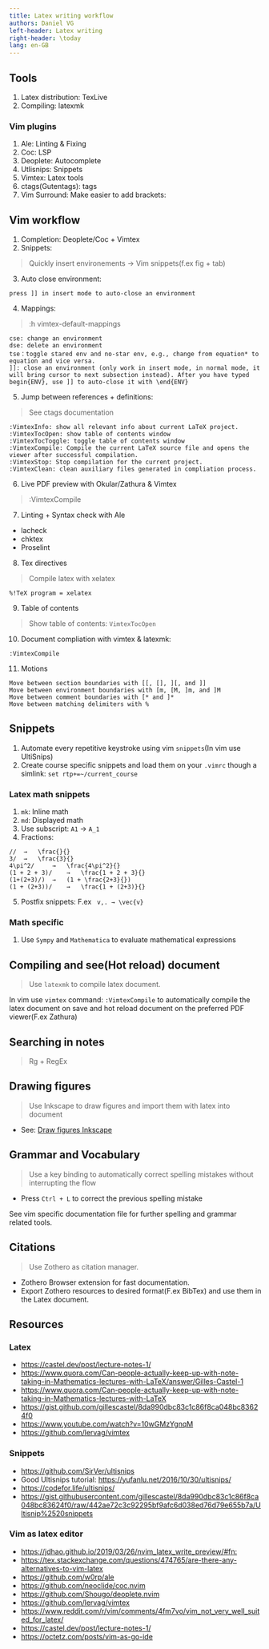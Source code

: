 ```yaml
---
title: Latex writing workflow
authors: Daniel VG
left-header: Latex writing
right-header: \today
lang: en-GB
---
```


## Tools

1. Latex distribution: TexLive
2. Compiling: latexmk

### Vim plugins

1. Ale: Linting & Fixing
2. Coc: LSP
3. Deoplete: Autocomplete
4. Utlisnips: Snippets
5. Vimtex: Latex tools
6. ctags(Gutentags): tags
7. Vim Surround: Make easier to add brackets:

## Vim workflow

1. Completion: Deoplete/Coc + Vimtex
2. Snippets:

> Quickly insert environements -> Vim snippets(f.ex fig + tab)

3. Auto close environment:

`press ]] in insert mode to auto-close an environment`

4. Mappings:

> :h vimtex-default-mappings

```
cse: change an environment
dse: delete an environment
tse：toggle stared env and no-star env, e.g., change from equation* to equation and vice versa.
]]: close an environment (only work in insert mode, in normal mode, it will bring cursor to next subsection instead). After you have typed begin{ENV}, use ]] to auto-close it with \end{ENV}
```

5. Jump between references + definitions:

> See ctags documentation

```
:VimtexInfo: show all relevant info about current LaTeX project.
:VimtexTocOpen: show table of contents window
:VimtexTocToggle: toggle table of contents window
:VimtexCompile: Compile the current LaTeX source file and opens the viewer after successful compilation.
:VimtexStop: Stop compilation for the current project.
:VimtexClean: clean auxiliary files generated in compliation process.
```

6. Live PDF preview with Okular/Zathura & Vimtex

> :VimtexCompile

7. Linting + Syntax check with Ale

* lacheck
* chktex
* Proselint

8. Tex directives

> Compile latex with xelatex

`%!TeX program = xelatex`

9. Table of contents

> Show table of contents: `VimtexTocOpen`

10. Document compliation with vimtex & latexmk:

`:VimtexCompile`

11. Motions

```
Move between section boundaries with [[, [], ][, and ]]
Move between environment boundaries with [m, [M, ]m, and ]M
Move between comment boundaries with [* and ]*
Move between matching delimiters with %
```

## Snippets

1. Automate every repetitive keystroke using vim `snippets`(In vim use UltiSnips)
2. Create course specific snippets and load them on your `.vimrc` though a simlink: `set rtp+=~/current_course`

### Latex math snippets

1. `mk`: Inline math
2. `md`: Displayed math
3. Use subscript: `A1` -> `A_1`
4. Fractions:

```
// 	→ 	\frac{}{}
3/ 	→ 	\frac{3}{}
4\pi^2/ 	→ 	\frac{4\pi^2}{}
(1 + 2 + 3)/ 	→ 	\frac{1 + 2 + 3}{}
(1+(2+3)/) 	→ 	(1 + \frac{2+3}{})
(1 + (2+3))/ 	→ 	\frac{1 + (2+3)}{}
```

5. Postfix snippets: F.ex ` v,. → \vec{v}`

### Math specific

1. Use `Sympy` and `Mathematica` to evaluate mathematical expressions

## Compiling and see(Hot reload) document

> Use `latexmk` to compile latex document.

In vim use `vimtex` command: `:VimtexCompile` to automatically compile the latex document on save and hot reload document on the preferred PDF viewer(F.ex Zathura)

## Searching in notes

> Rg + RegEx

## Drawing figures

> Use Inkscape to draw figures and import them with latex into document

* See: [Draw figures Inkscape](https://castel.dev/post/lecture-notes-2/)

## Grammar and Vocabulary

> Use a key binding to automatically correct spelling mistakes without interrupting the flow

* Press `Ctrl + L` to correct the previous spelling mistake

See vim specific documentation file for further spelling and grammar related tools.

## Citations

> Use Zothero as citation manager.

* Zothero Browser extension for fast documentation.
* Export Zothero resources to desired format(F.ex BibTex) and use them in the Latex document.

## Resources

### Latex

* <https://castel.dev/post/lecture-notes-1/>
* <https://www.quora.com/Can-people-actually-keep-up-with-note-taking-in-Mathematics-lectures-with-LaTeX/answer/Gilles-Castel-1>
* <https://www.quora.com/Can-people-actually-keep-up-with-note-taking-in-Mathematics-lectures-with-LaTeX>
* <https://gist.github.com/gillescastel/8da990dbc83c1c86f8ca048bc83624f0>
* <https://www.youtube.com/watch?v=10wGMzYgnqM>
* <https://github.com/lervag/vimtex>

### Snippets

* <https://github.com/SirVer/ultisnips>
* Good Ultisnips tutorial: <https://yufanlu.net/2016/10/30/ultisnips/>
* <https://codefor.life/ultisnips/>
* <https://gist.githubusercontent.com/gillescastel/8da990dbc83c1c86f8ca048bc83624f0/raw/442ae72c3c92295bf9afc6d038ed76d79e655b7a/Ultisnip%2520snippets>

### Vim as latex editor

* <https://jdhao.github.io/2019/03/26/nvim_latex_write_preview/#fn:>
* <https://tex.stackexchange.com/questions/474765/are-there-any-alternatives-to-vim-latex>
* <https://github.com/w0rp/ale>
* <https://github.com/neoclide/coc.nvim>
* <https://github.com/Shougo/deoplete.nvim>
* <https://github.com/lervag/vimtex>
* <https://www.reddit.com/r/vim/comments/4fm7vo/vim_not_very_well_suited_for_latex/>
* <https://castel.dev/post/lecture-notes-1/>
* <https://octetz.com/posts/vim-as-go-ide>
